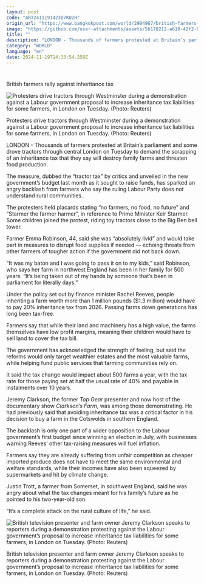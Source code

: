 ```yaml
---
layout: post
code: "ART2411191423D7KD2H"
origin_url: "https://www.bangkokpost.com/world/2904967/british-farmers-rally-against-inheritance-tax"
image: "https://github.com/user-attachments/assets/5b178212-a610-42f2-8744-3c9b12659fd0"
title: ""
description: "LONDON - Thousands of farmers protested at Britain’s parliament and some drove tractors through central London on Tuesday to demand the scrapping of an inheritance tax that they say will destroy family farms and threaten food production."
category: "WORLD"
language: "en"
date: 2024-11-19T14:33:54.258Z
---
```


# 

British farmers rally against inheritance tax

![Protesters drive tractors through Westminster during a demonstration against a Labour government proposal to increase inheritance tax liabilities for some farmers, in London on Tuesday. (Photo: Reuters)](https://github.com/user-attachments/assets/4424c98b-368c-4538-b66a-4d3e3388022f)

Protesters drive tractors through Westminster during a demonstration against a Labour government proposal to increase inheritance tax liabilities for some farmers, in London on Tuesday. (Photo: Reuters)

LONDON - Thousands of farmers protested at Britain’s parliament and some drove tractors through central London on Tuesday to demand the scrapping of an inheritance tax that they say will destroy family farms and threaten food production.

The measure, dubbed the “tractor tax” by critics and unveiled in the new government’s budget last month as it sought to raise funds, has sparked an angry backlash from farmers who say the ruling Labour Party does not understand rural communities.

The protesters held placards stating “no farmers, no food, no future” and “Starmer the farmer harmer”, in reference to Prime Minister Keir Starmer. Some children joined the protest, riding toy tractors close to the Big Ben bell tower.

Farmer Emma Robinson, 44, said she was “absolutely livid” and would take part in measures to disrupt food supplies if needed — echoing threats from other farmers of tougher action if the government did not back down.

“It was my baton and I was going to pass it on to my kids,” said Robinson, who says her farm in northwest England has been in her family for 500 years. “It’s being taken out of my hands by someone that’s been in parliament for literally days.”

Under the policy set out by finance minister Rachel Reeves, people inheriting a farm worth more than 1 million pounds ($1.3 million) would have to pay 20% inheritance tax from 2026. Passing farms down generations has long been tax-free.

Farmers say that while their land and machinery has a high value, the farms themselves have low profit margins, meaning their children would have to sell land to cover the tax bill.

The government has acknowledged the strength of feeling, but said the reforms would only target wealthier estates and the most valuable farms, while helping fund public services that farming communities rely on.

It said the tax change would impact about 500 farms a year, with the tax rate for those paying set at half the usual rate of 40% and payable in instalments over 10 years.

Jeremy Clarkson, the former _Top Gear_ presenter and now host of the documentary show _Clarkson’s Farm_, was among those demonstrating. He had previously said that avoiding inheritance tax was a critical factor in his decision to buy a farm in the Cotswolds in southern England.

The backlash is only one part of a wider opposition to the Labour government’s first budget since winning an election in July, with businesses warning Reeves’ other tax-raising measures will fuel inflation.

Farmers say they are already suffering from unfair competition as cheaper imported produce does not have to meet the same environmental and welfare standards, while their incomes have also been squeezed by supermarkets and hit by climate change.

Justin Trott, a farmer from Somerset, in southwest England, said he was angry about what the tax changes meant for his family’s future as he pointed to his two-year-old son.

“It’s a complete attack on the rural culture of life,” he said.

![British television presenter and farm owner Jeremy Clarkson speaks to reporters during a demonstration protesting against the Labour government’s proposal to increase inheritance tax liabilities for some farmers, in London on Tuesday. (Photo: Reuters)](https://github.com/user-attachments/assets/e38cc1b4-4736-4d1b-b46d-99714da5a662)

British television presenter and farm owner Jeremy Clarkson speaks to reporters during a demonstration protesting against the Labour government’s proposal to increase inheritance tax liabilities for some farmers, in London on Tuesday. (Photo: Reuters)